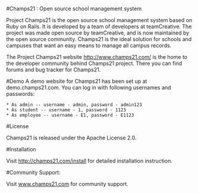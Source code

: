 #Champs21 : Open source school management system

Project Champs21 is the open source school management system based on Ruby on Rails. It is developed by a team of developers at teamCreative. The project was made open source by teamCreative, and is now maintained by the open source community. Champs21 is the ideal solution for schools and campuses that want an easy means to manage all campus records.

The Project Champs21 website http://www.champs21.com/ is the home to the developer community behind Champs21 project. There you can find forums and bug tracker for Champs21.

#Demo
A demo website for Champs21 has been set up at demo.champs21.com. You can log in with following usernames and passwords:

    * As admin -- username - admin, password - admin123
    * As student -- username - 1, password - 1123
    * As employee -- username - E1, password - E1123

#License

Champs21 is released under the Apache License 2.0.

#Installation

Visit  http://champs21.com/install for detailed installation instruction.

#Community Support:

Visit www.champs21.com for community support.
